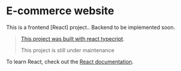 # E-commerce website

This is a frontend [React] project.. Backend to be implemented soon.

> [This project was built with react typecript](https://github.com/typescript-cheatsheets/react).
>
> This project is still under maintenance


To learn React, check out the [React documentation](https://reactjs.org/).
